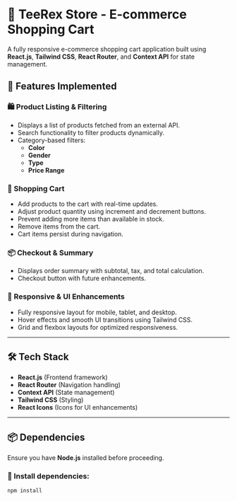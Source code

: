 # 🛒 TeeRex Store - E-commerce Shopping Cart

A fully responsive e-commerce shopping cart application built using **React.js**, **Tailwind CSS**, **React Router**, and **Context API** for state management.

## 🚀 Features Implemented

### 🛍️ Product Listing & Filtering
- Displays a list of products fetched from an external API.
- Search functionality to filter products dynamically.
- Category-based filters:
  - **Color**
  - **Gender**
  - **Type**
  - **Price Range**
  
### 🛒 Shopping Cart
- Add products to the cart with real-time updates.
- Adjust product quantity using increment and decrement buttons.
- Prevent adding more items than available in stock.
- Remove items from the cart.
- Cart items persist during navigation.

### 📦 Checkout & Summary
- Displays order summary with subtotal, tax, and total calculation.
- Checkout button with future enhancements.

### 🎨 Responsive & UI Enhancements
- Fully responsive layout for mobile, tablet, and desktop.
- Hover effects and smooth UI transitions using Tailwind CSS.
- Grid and flexbox layouts for optimized responsiveness.

---

## 🛠️ Tech Stack

- **React.js** (Frontend framework)
- **React Router** (Navigation handling)
- **Context API** (State management)
- **Tailwind CSS** (Styling)
- **React Icons** (Icons for UI enhancements)

---

## 📦 Dependencies

Ensure you have **Node.js** installed before proceeding.

### 🔹 Install dependencies:
```sh
npm install
